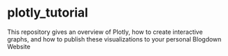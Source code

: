 # plotly_tutorial
This repository gives an overview of Plotly, how to create interactive graphs, and how to publish these visualizations to your personal Blogdown Website
